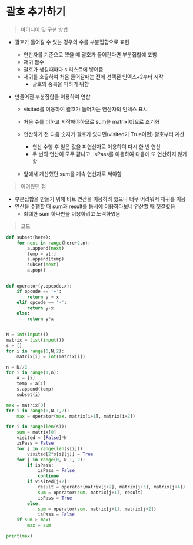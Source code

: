 # 괄호 추가하기

> 아이디어 및 구현 방법

- 괄호가 들어갈 수 있는 경우의 수를 부분집합으로 표현

  - 연산자를 기준으로 했을 때 괄호가 들어간다면 부분집합에 포함
  - 재귀 함수
  - 괄호가 생길때마다 s 리스트에 넣어줌
  - 재귀를 호출하여 처음 들어갈때는 전에 선택된 인덱스+2부터 시작
    - 괄호의 중복을 피하기 위함

- 만들어진 부분집합을 이용하여 연산

  - visited를 이용하여 괄호가 들어가는 연산자의 인덱스 표시
  - 처음 수를 더하고 시작해야하므로 sum을 matrix[0]으로 초기화
  - 연산하기 전 다음 숫자가 괄호가 있다면(visited가 True이면) 괄호부터 계산
    - 연산 수행 후 얻은 값을 피연산자로 이용하여 다시 한 번 연산
    - 두 번의 연산이 모두 끝나고, isPass를 이용하여 다음에 또 연산하지 않게함

  - 앞에서 계산했던 sum을 계속 연산자로 써야함



> 어려웠던 점

- 부분집합을 만들기 위해 비트 연산을 이용하려 했으나 너무 어려워서 재귀를 이용
- 연산을 수행할 때 sum과 result를 동시에 이용하다보니 연산할 때 헷갈렸음
  - 최대한 sum 하나만을 이용하려고 노력하였음



> 코드

```python
def subset(here):
    for next in range(here+2,n):
        a.append(next)
        temp = a[:]
        s.append(temp)
        subset(next)
        a.pop()


def operator(y,opcode,x):
    if opcode == '+':
        return y + x
    elif opcode == '-':
        return y-x
    else:
        return y*x


N = int(input())
matrix = list(input())
s = []
for i in range(0,N,2):
    matrix[i] = int(matrix[i])

n = N//2
for i in range(1,n):
    a = [i]
    temp = a[:]
    s.append(temp)
    subset(i)

max = matrix[0]
for i in range(0,N-1,2):
    max = operator(max, matrix[i+1], matrix[i+2])

for i in range(len(s)):
    sum = matrix[0]
    visited = [False]*N
    isPass = False
    for j in range(len(s[i])):
        visited[2*s[i][j]] = True
    for j in range(0, N-1, 2):
        if isPass:
            isPass = False
            continue
        if visited[j+2]:
            result = operator(matrix[j+2], matrix[j+3], matrix[j+4])
            sum = operator(sum, matrix[j+1], result)
            isPass = True
        else:
            sum = operator(sum, matrix[j+1], matrix[j+2])
            isPass = False
    if sum > max:
        max = sum

print(max)
```


